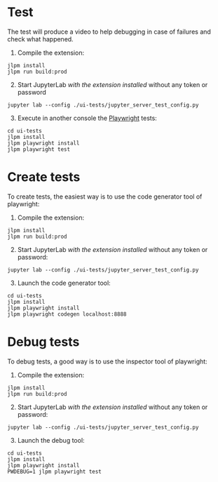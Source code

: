 # Test

The test will produce a video to help debugging in case of failures and check what happened.

1. Compile the extension:

```
jlpm install
jlpm run build:prod
```

2. Start JupyterLab _with the extension installed_ without any token or password

```
jupyter lab --config ./ui-tests/jupyter_server_test_config.py
```

3. Execute in another console the [Playwright](https://playwright.dev/docs/intro) tests:

```
cd ui-tests
jlpm install
jlpm playwright install
jlpm playwright test
```

# Create tests

To create tests, the easiest way is to use the code generator tool of playwright:

1. Compile the extension:

```
jlpm install
jlpm run build:prod
```

2. Start JupyterLab _with the extension installed_ without any token or password:

```
jupyter lab --config ./ui-tests/jupyter_server_test_config.py
```

3. Launch the code generator tool:

```
cd ui-tests
jlpm install
jlpm playwright install
jlpm playwright codegen localhost:8888
```

# Debug tests

To debug tests, a good way is to use the inspector tool of playwright:

1. Compile the extension:

```
jlpm install
jlpm run build:prod
```

2. Start JupyterLab _with the extension installed_ without any token or password:

```
jupyter lab --config ./ui-tests/jupyter_server_test_config.py
```

3. Launch the debug tool:

```
cd ui-tests
jlpm install
jlpm playwright install
PWDEBUG=1 jlpm playwright test
```
